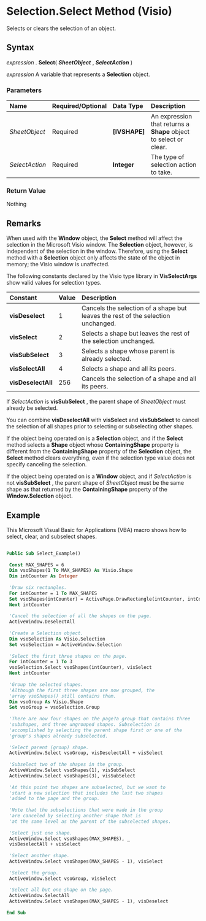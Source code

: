 
# Selection.Select Method (Visio)

Selects or clears the selection of an object.


## Syntax

 _expression_ . **Select**( **_SheetObject_** , **_SelectAction_** )

 _expression_ A variable that represents a **Selection** object.


### Parameters



|**Name**|**Required/Optional**|**Data Type**|**Description**|
|:-----|:-----|:-----|:-----|
| _SheetObject_|Required| **[IVSHAPE]**|An expression that returns a  **Shape** object to select or clear.|
| _SelectAction_|Required| **Integer**|The type of selection action to take.|

### Return Value

Nothing


## Remarks

When used with the  **Window** object, the **Select** method will affect the selection in the Microsoft Visio window. The **Selection** object, however, is independent of the selection in the window. Therefore, using the **Select** method with a **Selection** object only affects the state of the object in memory; the Visio window is unaffected.

The following constants declared by the Visio type library in  **VisSelectArgs** show valid values for selection types.



|**Constant**|**Value**|**Description**|
|:-----|:-----|:-----|
| **visDeselect**|1|Cancels the selection of a shape but leaves the rest of the selection unchanged.|
| **visSelect**|2|Selects a shape but leaves the rest of the selection unchanged.|
| **visSubSelect**|3|Selects a shape whose parent is already selected.|
| **visSelectAll**|4|Selects a shape and all its peers.|
| **visDeselectAll**|256|Cancels the selection of a shape and all its peers.|
If  _SelectAction_ is **visSubSelect** , the parent shape of _SheetObject_ must already be selected.

You can combine  **visDeselectAll** with **visSelect** and **visSubSelect** to cancel the selection of all shapes prior to selecting or subselecting other shapes.

If the object being operated on is a  **Selection** object, and if the **Select** method selects a **Shape** object whose **ContainingShape** property is different from the **ContainingShape** property of the **Selection** object, the **Select** method clears everything, even if the selection type value does not specify canceling the selection.

If the object being operated on is a  **Window** object, and if _SelectAction_ is not **visSubSelect** , the parent shape of _SheetObject_ must be the same shape as that returned by the **ContainingShape** property of the **Window.Selection** object.


## Example

This Microsoft Visual Basic for Applications (VBA) macro shows how to select, clear, and subselect shapes.


```vb
 
Public Sub Select_Example() 
 
 Const MAX_SHAPES = 6 
 Dim vsoShapes(1 To MAX_SHAPES) As Visio.Shape 
 Dim intCounter As Integer 
 
 'Draw six rectangles. 
 For intCounter = 1 To MAX_SHAPES 
 Set vsoShapes(intCounter) = ActivePage.DrawRectangle(intCounter, intCounter + 1, intCounter + 1, intCounter) 
 Next intCounter 
 
 'Cancel the selection of all the shapes on the page. 
 ActiveWindow.DeselectAll 
 
 'Create a Selection object. 
 Dim vsoSelection As Visio.Selection 
 Set vsoSelection = ActiveWindow.Selection 
 
 'Select the first three shapes on the page. 
 For intCounter = 1 To 3 
 vsoSelection.Select vsoShapes(intCounter), visSelect 
 Next intCounter 
 
 'Group the selected shapes. 
 'Although the first three shapes are now grouped, the 
 'array vsoShapes() still contains them. 
 Dim vsoGroup As Visio.Shape 
 Set vsoGroup = vsoSelection.Group 
 
 'There are now four shapes on the page?a group that contains three 
 'subshapes, and three ungrouped shapes. Subselection is 
 'accomplished by selecting the parent shape first or one of the 
 'group's shapes already subselected. 
 
 'Select parent (group) shape. 
 ActiveWindow.Select vsoGroup, visDeselectAll + visSelect 
 
 'Subselect two of the shapes in the group. 
 ActiveWindow.Select vsoShapes(1), visSubSelect 
 ActiveWindow.Select vsoShapes(3), visSubSelect 
 
 'At this point two shapes are subselected, but we want to 
 'start a new selection that includes the last two shapes 
 'added to the page and the group. 
 
 'Note that the subselections that were made in the group 
 'are canceled by selecting another shape that is 
 'at the same level as the parent of the subselected shapes. 
 
 'Select just one shape. 
 ActiveWindow.Select vsoShapes(MAX_SHAPES), _ 
 visDeselectAll + visSelect 
 
 'Select another shape. 
 ActiveWindow.Select vsoShapes(MAX_SHAPES - 1), visSelect 
 
 'Select the group. 
 ActiveWindow.Select vsoGroup, visSelect 
 
 'Select all but one shape on the page. 
 ActiveWindow.SelectAll 
 ActiveWindow.Select vsoShapes(MAX_SHAPES - 1), visDeselect 
 
End Sub 

```

